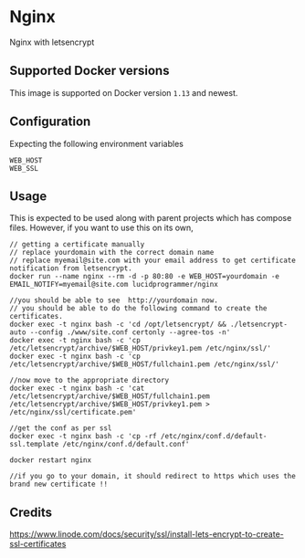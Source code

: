 Nginx
=====

Nginx with letsencrypt

## Supported Docker versions

This image is supported on Docker version `1.13` and newest.

## Configuration
Expecting the following environment variables

```
WEB_HOST
WEB_SSL

```
## Usage

This is expected to be used along with parent projects which has compose files. However, if you want to use this on its own,

```
// getting a certificate manually
// replace yourdomain with the correct domain name
// replace myemail@site.com with your email address to get certificate notification from letsencrypt.
docker run --name nginx --rm -d -p 80:80 -e WEB_HOST=yourdomain -e EMAIL_NOTIFY=myemail@site.com lucidprogrammer/nginx

//you should be able to see  http://yourdomain now.
// you should be able to do the following command to create the certificates.
docker exec -t nginx bash -c 'cd /opt/letsencrypt/ && ./letsencrypt-auto --config ./www/site.conf certonly --agree-tos -n'
docker exec -t nginx bash -c 'cp /etc/letsencrypt/archive/$WEB_HOST/privkey1.pem /etc/nginx/ssl/'
docker exec -t nginx bash -c 'cp /etc/letsencrypt/archive/$WEB_HOST/fullchain1.pem /etc/nginx/ssl/'

//now move to the appropriate directory
docker exec -t nginx bash -c 'cat /etc/letsencrypt/archive/$WEB_HOST/fullchain1.pem /etc/letsencrypt/archive/$WEB_HOST/privkey1.pem > /etc/nginx/ssl/certificate.pem'

//get the conf as per ssl
docker exec -t nginx bash -c 'cp -rf /etc/nginx/conf.d/default-ssl.template /etc/nginx/conf.d/default.conf'

docker restart nginx  

//if you go to your domain, it should redirect to https which uses the brand new certificate !!      

```

## Credits
https://www.linode.com/docs/security/ssl/install-lets-encrypt-to-create-ssl-certificates
